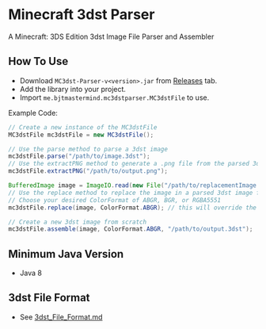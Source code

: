 # Minecraft 3dst Parser

A Minecraft: 3DS Edition 3dst Image File Parser and Assembler

## How To Use

* Download `MC3dst-Parser-v<version>.jar` from [Releases](https://github.com/BJTMastermind/MC3dst-Parser/releases) tab.
* Add the library into your project.
* Import `me.bjtmastermind.mc3dstparser.MC3dstFile` to use.

Example Code:

```java
// Create a new instance of the MC3dstFile
MC3dstFile mc3dstFile = new MC3dstFile();

// Use the parse method to parse a 3dst image
mc3dstFile.parse("/path/to/image.3dst");
// Use the extractPNG method to generate a .png file from the parsed 3dst image
mc3dstFile.extractPNG("/path/to/output.png");

BufferedImage image = ImageIO.read(new File("/path/to/replacementImage.png"));
// Use the replace method to replace the image in a parsed 3dst image from a .png file
// Choose your desired ColorFormat of ABGR, BGR, or RGBA5551
mc3dstFile.replace(image, ColorFormat.ABGR); // this will override the existing 3dst image data

// Create a new 3dst image from scratch
mc3dstFile.assemble(image, ColorFormat.ABGR, "/path/to/output.3dst");
```

## Minimum Java Version

* Java 8

## 3dst File Format

* See [3dst\_File\_Format.md](./3dst_File_Format.md)